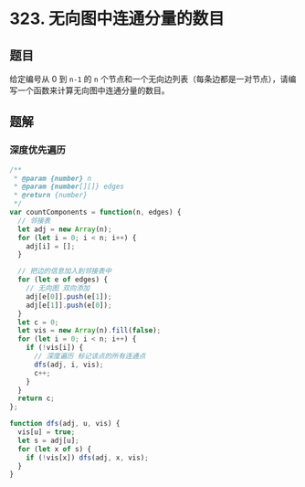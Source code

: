 # 323. 无向图中连通分量的数目

## 题目

给定编号从 0 到 `n-1` 的 `n` 个节点和一个无向边列表（每条边都是一对节点），请编写一个函数来计算无向图中连通分量的数目。

## 题解

### 深度优先遍历

```js
/**
 * @param {number} n
 * @param {number[][]} edges
 * @return {number}
 */
var countComponents = function(n, edges) {
  // 邻接表
  let adj = new Array(n);
  for (let i = 0; i < n; i++) {
    adj[i] = [];
  }

  // 把边的信息加入到邻接表中
  for (let e of edges) {
    // 无向图 双向添加
    adj[e[0]].push(e[1]);
    adj[e[1]].push(e[0]);
  }
  let c = 0;
  let vis = new Array(n).fill(false);
  for (let i = 0; i < n; i++) {
    if (!vis[i]) {
      // 深度遍历 标记该点的所有连通点
      dfs(adj, i, vis);
      c++;
    }
  }
  return c;
};

function dfs(adj, u, vis) {
  vis[u] = true;
  let s = adj[u];
  for (let x of s) {
    if (!vis[x]) dfs(adj, x, vis);
  }
}
```
